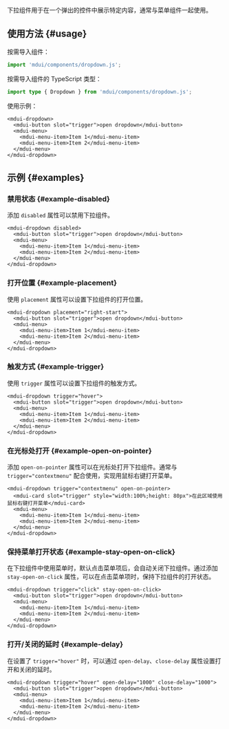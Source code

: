 下拉组件用于在一个弹出的控件中展示特定内容，通常与菜单组件一起使用。

## 使用方法 {#usage}

按需导入组件：

```js
import 'mdui/components/dropdown.js';
```

按需导入组件的 TypeScript 类型：

```ts
import type { Dropdown } from 'mdui/components/dropdown.js';
```

使用示例：

```html,example,playgroundId=255
<mdui-dropdown>
  <mdui-button slot="trigger">open dropdown</mdui-button>
  <mdui-menu>
    <mdui-menu-item>Item 1</mdui-menu-item>
    <mdui-menu-item>Item 2</mdui-menu-item>
  </mdui-menu>
</mdui-dropdown>
```

## 示例 {#examples}

### 禁用状态 {#example-disabled}

添加 `disabled` 属性可以禁用下拉组件。

```html,example,expandable,playgroundId=256
<mdui-dropdown disabled>
  <mdui-button slot="trigger">open dropdown</mdui-button>
  <mdui-menu>
    <mdui-menu-item>Item 1</mdui-menu-item>
    <mdui-menu-item>Item 2</mdui-menu-item>
  </mdui-menu>
</mdui-dropdown>
```

### 打开位置 {#example-placement}

使用 `placement` 属性可以设置下拉组件的打开位置。

```html,example,expandable,playgroundId=257
<mdui-dropdown placement="right-start">
  <mdui-button slot="trigger">open dropdown</mdui-button>
  <mdui-menu>
    <mdui-menu-item>Item 1</mdui-menu-item>
    <mdui-menu-item>Item 2</mdui-menu-item>
  </mdui-menu>
</mdui-dropdown>
```

### 触发方式 {#example-trigger}

使用 `trigger` 属性可以设置下拉组件的触发方式。

```html,example,expandable,playgroundId=258
<mdui-dropdown trigger="hover">
  <mdui-button slot="trigger">open dropdown</mdui-button>
  <mdui-menu>
    <mdui-menu-item>Item 1</mdui-menu-item>
    <mdui-menu-item>Item 2</mdui-menu-item>
  </mdui-menu>
</mdui-dropdown>
```

### 在光标处打开 {#example-open-on-pointer}

添加 `open-on-pointer` 属性可以在光标处打开下拉组件。通常与 `trigger="contextmenu"` 配合使用，实现用鼠标右键打开菜单。

```html,example,expandable,playgroundId=259
<mdui-dropdown trigger="contextmenu" open-on-pointer>
  <mdui-card slot="trigger" style="width:100%;height: 80px">在此区域使用鼠标右键打开菜单</mdui-card>
  <mdui-menu>
    <mdui-menu-item>Item 1</mdui-menu-item>
    <mdui-menu-item>Item 2</mdui-menu-item>
  </mdui-menu>
</mdui-dropdown>
```

### 保持菜单打开状态 {#example-stay-open-on-click}

在下拉组件中使用菜单时，默认点击菜单项后，会自动关闭下拉组件。通过添加 `stay-open-on-click` 属性，可以在点击菜单项时，保持下拉组件的打开状态。

```html,example,expandable,playgroundId=260
<mdui-dropdown trigger="click" stay-open-on-click>
  <mdui-button slot="trigger">open dropdown</mdui-button>
  <mdui-menu>
    <mdui-menu-item>Item 1</mdui-menu-item>
    <mdui-menu-item>Item 2</mdui-menu-item>
  </mdui-menu>
</mdui-dropdown>
```

### 打开/关闭的延时 {#example-delay}

在设置了 `trigger="hover"` 时，可以通过 `open-delay`、`close-delay` 属性设置打开和关闭的延时。

```html,example,expandable,playgroundId=261
<mdui-dropdown trigger="hover" open-delay="1000" close-delay="1000">
  <mdui-button slot="trigger">open dropdown</mdui-button>
  <mdui-menu>
    <mdui-menu-item>Item 1</mdui-menu-item>
    <mdui-menu-item>Item 2</mdui-menu-item>
  </mdui-menu>
</mdui-dropdown>
```
